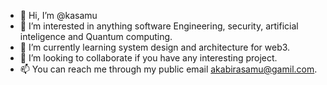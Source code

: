 - 👋 Hi, I’m @kasamu
- 👀 I’m interested in anything software Engineering, security, artificial inteligence and Quantum computing.
- 🌱 I’m currently learning system design and architecture for web3.
- 💞️ I’m looking to collaborate if you have any interesting project.
- 📫 You can reach me through my public email akabirasamu@gamil.com.

<!---
kasamu/kasamu is a ✨ special ✨ repository because its `README.md` (this file) appears on your GitHub profile.
You can click the Preview link to take a look at your changes.
--->
